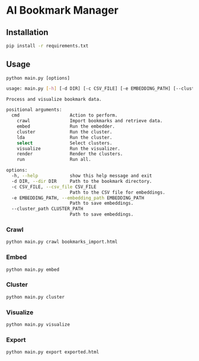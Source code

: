 # AI Bookmark Manager

## Installation

```bash
pip install -r requirements.txt
```

## Usage

    python main.py [options]

```bash
usage: main.py [-h] [-d DIR] [-c CSV_FILE] [-e EMBEDDING_PATH] [--cluster_path CLUSTER_PATH] cmd ...

Process and visualize bookmark data.

positional arguments:
  cmd                   Action to perform.
    crawl               Import bookmarks and retrieve data.
    embed               Run the embedder.
    cluster             Run the cluster.
    lda                 Run the cluster.
    select              Select clusters.
    visualize           Run the visualizer.
    render              Render the clusters.
    run                 Run all.

options:
  -h, --help            show this help message and exit
  -d DIR, --dir DIR     Path to the bookmark directory.
  -c CSV_FILE, --csv_file CSV_FILE
                        Path to the CSV file for embeddings.
  -e EMBEDDING_PATH, --embedding_path EMBEDDING_PATH
                        Path to save embeddings.
  --cluster_path CLUSTER_PATH
                        Path to save embeddings.
```

### Crawl

```bash
python main.py crawl bookmarks_import.html
```

### Embed

```bash
python main.py embed
```

### Cluster

```bash
python main.py cluster
```

### Visualize

```bash
python main.py visualize
```

### Export

```bash
python main.py export exported.html
```
